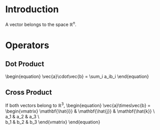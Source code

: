# Introduction

A vector belongs to the space $\mathbb{R}^n$.

# Operators

## Dot Product

\begin{equation}
\vec{a}\cdot\vec{b} = \sum_i a_ib_i
\end{equation}

## Cross Product

If both vectors belong to $\mathbb{R}^3$,
\begin{equation}
\vec{a}\times\vec{b} = \begin{vmatrix}
\mathbf{\hat{i}} & \mathbf{\hat{j}} & \mathbf{\hat{k}} \\\
a_1 & a_2 & a_3 \\\
b_1 & b_2 & b_3
\end{vmatrix}
\end{equation}